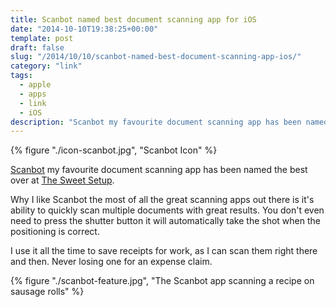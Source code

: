 ```yaml
---
title: Scanbot named best document scanning app for iOS
date: "2014-10-10T19:38:25+00:00"
template: post
draft: false
slug: "/2014/10/10/scanbot-named-best-document-scanning-app-ios/"
category: "link"
tags:
  - apple
  - apps
  - link
  - iOS
description: "Scanbot my favourite document scanning app has been named the best over at The Sweet Setup."
---
```


{% figure "./icon-scanbot.jpg", "Scanbot Icon" %}

[Scanbot](https://itunes.apple.com/nz/app/scanbot-pdf-scanner-qr-reader/id834854351?mt=8&uo=4&at=10lnRx) my favourite document scanning app has been named the best over at [The Sweet Setup](http://thesweetsetup.com/apps/best-scanning-app-ios/).

Why I like Scanbot the most of all the great scanning apps out there is it's ability to quickly scan multiple documents with great results. You don't even need to press the shutter button it will automatically take the shot when the positioning is correct.

I use it all the time to save receipts for work, as I can scan them right there and then. Never losing one for an expense claim.

{% figure "./scanbot-feature.jpg", "The Scanbot app scanning a recipe on sausage rolls" %}
